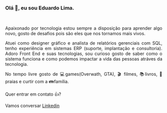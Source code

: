 ### Olá 👋, eu sou Eduardo Lima.
<br> 
<p align="justify">Apaixonado por tecnologia estou sempre a disposição para
aprender algo novo, gosto de desafios pois são eles que nos tornamos mais vivos. </p>

<p align="justify"> Atuei como designer gráfico e analista de relatórios gerenciais com SQL,
tenho experiência em sistemas ERP (suporte, implantação e consultoria).
Adoro Front End e suas tecnologias, sou curioso gosto de saber como o sistema funciona e 
como podemos impactar a vida das pessoas atráves da tecnologia.
</p>

<p align="justify"> No tempo livre gosto de 💻games(Overwath, GTA), 🎬 filmes, 📚livros, 🌅praias e curtir com a 👪família.
<br><br>
Quer entrar em contato 👍?
<br>
  
Vamos conversar [Linkedin](https://www.linkedin.com/in/eduardo-sousa-lima-04693617a/)

</p>



